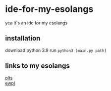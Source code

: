 # ide-for-my-esolangs
yea it's an ide for my esolangs
## installation
download python 3.9
run ```python3 [main.py path]```
## links to my esolangs
[plts](https://esolangs.org/wiki/plts)  
[ewpl](https://esolangs.org/wiki/ewpl)
